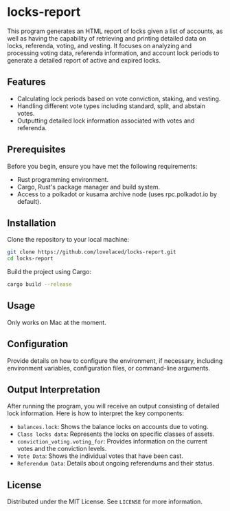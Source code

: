 # locks-report

This program generates an HTML report of locks given a list of accounts, as well as having the capability of retrieving and printing detailed data on locks, referenda, voting, and vesting. It focuses on analyzing and processing voting data, referenda information, and account lock periods to generate a detailed report of active and expired locks.

## Features

- Calculating lock periods based on vote conviction, staking, and vesting.
- Handling different vote types including standard, split, and abstain votes.
- Outputting detailed lock information associated with votes and referenda.

## Prerequisites

Before you begin, ensure you have met the following requirements:

- Rust programming environment.
- Cargo, Rust's package manager and build system.
- Access to a polkadot or kusama archive node (uses rpc.polkadot.io by default).

## Installation

Clone the repository to your local machine:

```bash
git clone https://github.com/lovelaced/locks-report.git
cd locks-report
```

Build the project using Cargo:

```bash
cargo build --release
```

## Usage

Only works on Mac at the moment.

## Configuration

Provide details on how to configure the environment, if necessary, including environment variables, configuration files, or command-line arguments.

## Output Interpretation

After running the program, you will receive an output consisting of detailed lock information. Here is how to interpret the key components:

- `balances.lock`: Shows the balance locks on accounts due to voting.
- `Class locks data`: Represents the locks on specific classes of assets.
- `conviction_voting.voting_for`: Provides information on the current votes and the conviction levels.
- `Vote Data`: Shows the individual votes that have been cast.
- `Referendum Data`: Details about ongoing referendums and their status.

## License

Distributed under the MIT License. See `LICENSE` for more information.
